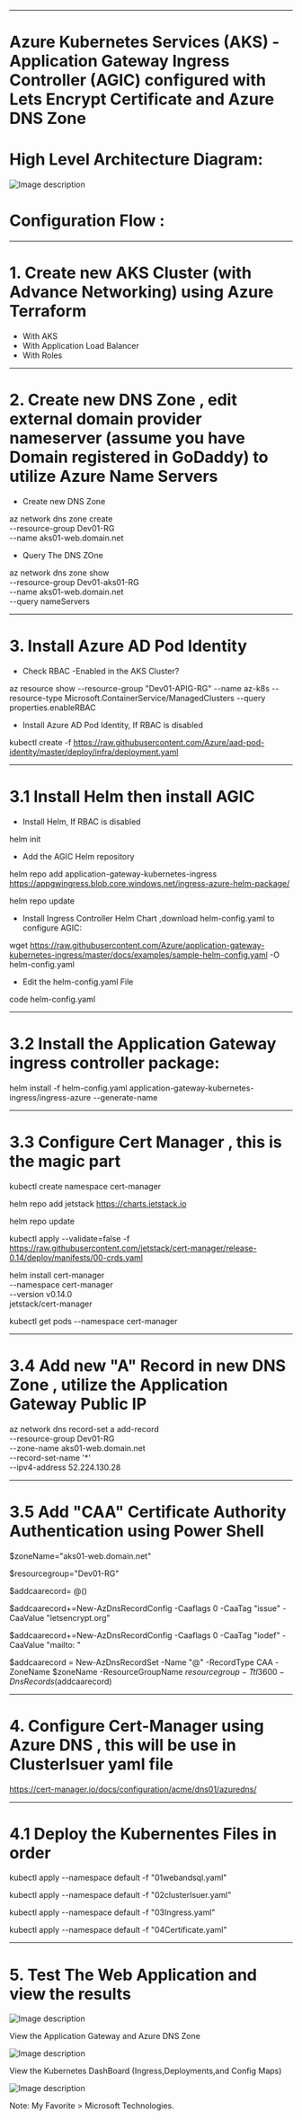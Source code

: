 ----------------------------------------------------------
# Azure Kubernetes Services (AKS) - Application Gateway Ingress Controller (AGIC) configured with Lets Encrypt Certificate and Azure DNS Zone


# High Level Architecture Diagram:


![Image description](https://github.com/GBuenaflor/01azure-aks-ingresscontroller-agic/blob/master/GB-AKS-Ingress-AGIC00.png)


# Configuration Flow :


------------------------------------------------------------------------------
# 1. Create new AKS Cluster (with Advance Networking) using Azure Terraform

 - With AKS
 - With Application Load Balancer
 - With Roles
 
------------------------------------------------------------------------------
# 2. Create new DNS Zone , edit external domain provider nameserver (assume you have Domain registered in GoDaddy) to utilize Azure Name Servers 


- Create new DNS Zone

az network dns zone create \
  --resource-group Dev01-RG \
  --name aks01-web.domain.net
 
- Query The DNS ZOne

az network dns zone show \
  --resource-group Dev01-aks01-RG \
  --name aks01-web.domain.net \
  --query nameServers

------------------------------------------------------------------------------
# 3. Install Azure AD Pod Identity

 
- Check RBAC -Enabled in the AKS Cluster?

az resource show --resource-group "Dev01-APIG-RG" --name az-k8s --resource-type Microsoft.ContainerService/ManagedClusters --query properties.enableRBAC
 
 
- Install Azure AD Pod Identity,  If RBAC is disabled

kubectl create -f https://raw.githubusercontent.com/Azure/aad-pod-identity/master/deploy/infra/deployment.yaml
  
------------------------------------------------------------------------------
# 3.1 Install Helm then install AGIC


- Install Helm, If RBAC is disabled

helm init


- Add the AGIC Helm repository

helm repo add application-gateway-kubernetes-ingress https://appgwingress.blob.core.windows.net/ingress-azure-helm-package/

helm repo update

- Install Ingress Controller Helm Chart ,download helm-config.yaml to configure AGIC:

wget https://raw.githubusercontent.com/Azure/application-gateway-kubernetes-ingress/master/docs/examples/sample-helm-config.yaml -O helm-config.yaml
 

- Edit the helm-config.yaml File

code helm-config.yaml

------------------------------------------------------------------------------    
# 3.2 Install the Application Gateway ingress controller package:

 
helm install -f helm-config.yaml application-gateway-kubernetes-ingress/ingress-azure --generate-name

------------------------------------------------------------------------------
# 3.3 Configure Cert Manager , this is the magic part

   
kubectl create namespace cert-manager

helm repo add jetstack https://charts.jetstack.io

helm repo update

kubectl apply --validate=false -f https://raw.githubusercontent.com/jetstack/cert-manager/release-0.14/deploy/manifests/00-crds.yaml

helm install cert-manager \
    --namespace cert-manager \
    --version v0.14.0 \
    jetstack/cert-manager

kubectl get pods --namespace cert-manager

------------------------------------------------------------------------------
# 3.4 Add new "A" Record in new DNS Zone , utilize the Application Gateway Public IP


az network dns record-set a add-record \
    --resource-group Dev01-RG \
    --zone-name aks01-web.domain.net \
    --record-set-name '*' \
    --ipv4-address 52.224.130.28

------------------------------------------------------------------------------
# 3.5 Add "CAA" Certificate Authority Authentication using Power Shell


$zoneName="aks01-web.domain.net"

$resourcegroup="Dev01-RG"

$addcaarecord= @()

$addcaarecord+=New-AzDnsRecordConfig -Caaflags 0 -CaaTag "issue" -CaaValue "letsencrypt.org"

$addcaarecord+=New-AzDnsRecordConfig -Caaflags 0 -CaaTag "iodef" -CaaValue "mailto: <your email>"
    
$addcaarecord = New-AzDnsRecordSet -Name "@" -RecordType CAA -ZoneName $zoneName -ResourceGroupName $resourcegroup -Ttl 3600 -DnsRecords ($addcaarecord)
 
------------------------------------------------------------------------------
# 4. Configure Cert-Manager using Azure DNS , this will be use in ClusterIsuer yaml file


   https://cert-manager.io/docs/configuration/acme/dns01/azuredns/


------------------------------------------------------------------------------
# 4.1 Deploy the Kubernentes Files in order


kubectl apply --namespace default -f "01webandsql.yaml"

kubectl apply --namespace default -f "02clusterIsuer.yaml"

kubectl apply --namespace default -f "03Ingress.yaml"

kubectl apply --namespace default -f "04Certificate.yaml"


------------------------------------------------------------------------------
# 5. Test The Web Application and view the results

 

![Image description](https://github.com/GBuenaflor/01azure-aks-ingresscontroller-agic/blob/master/GB-AKS-Ingress-AGIC01.png)


View the Application Gateway and Azure DNS Zone


![Image description](https://github.com/GBuenaflor/01azure-aks-ingresscontroller-agic/blob/master/GB-AKS-Ingress-AGIC02.png)


View the Kubernetes DashBoard (Ingress,Deployments,and Config Maps)


![Image description](https://github.com/GBuenaflor/01azure-aks-ingresscontroller-agic/blob/master/GB-AKS-Ingress-AGIC03.png)




Note: My Favorite > Microsoft Technologies.
